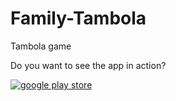 # Family-Tambola
Tambola game

Do you want to see the app in action? 

<a href='https://play.google.com/store/apps/details?id=a.sample.tambola'>
<img src='http://s24.postimg.org/mmox1wai9/google_play_badge.png' border='0' alt="google play store" />
</a>
